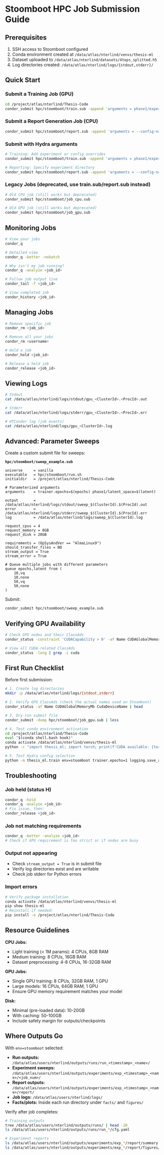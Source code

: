 # Stoomboot HPC Job Submission Guide

## Prerequisites

1. SSH access to Stoomboot configured
2. Conda environment created at `/data/atlas/nterlind/venvs/thesis-ml`
3. Dataset uploaded to `/data/atlas/nterlind/datasets/4tops_splitted.h5`
4. Log directories created: `/data/atlas/nterlind/logs/{stdout,stderr}/`

## Quick Start

### Submit a Training Job (GPU)
```bash
cd /project/atlas/nterlind/Thesis-Code
condor_submit hpc/stoomboot/train.sub -append 'arguments = phase1/experiment=compare_globals_heads'
```

### Submit a Report Generation Job (CPU)
```bash
condor_submit hpc/stoomboot/report.sub -append 'arguments = --config-name compare_globals_heads +sweep_dir=/data/atlas/users/nterlind/outputs/experiments/exp_20251031-094244_compare_globals_heads'
```

### Submit with Hydra arguments
```bash
# Training: Add experiment or config overrides
condor_submit hpc/stoomboot/train.sub -append 'arguments = phase1/experiment=compare_globals_heads trainer.epochs=50'

# Reporting: Specify experiment directory
condor_submit hpc/stoomboot/report.sub -append 'arguments = --config-name compare_globals_heads +sweep_dir=/path/to/experiment'
```

### Legacy Jobs (deprecated, use train.sub/report.sub instead)
```bash
# Old CPU job (still works but deprecated)
condor_submit hpc/stoomboot/job_cpu.sub

# Old GPU job (still works but deprecated)
condor_submit hpc/stoomboot/job_gpu.sub
```

## Monitoring Jobs

```bash
# View your jobs
condor_q

# Detailed view
condor_q -better -nobatch

# Why isn't my job running?
condor_q -analyze <job_id>

# Follow job output live
condor_tail -f <job_id>

# View completed job
condor_history <job_id>
```

## Managing Jobs

```bash
# Remove specific job
condor_rm <job_id>

# Remove all your jobs
condor_rm <username>

# Hold a job
condor_hold <job_id>

# Release a held job
condor_release <job_id>
```

## Viewing Logs

```bash
# Stdout
cat /data/atlas/nterlind/logs/stdout/gpu_<ClusterId>.<ProcId>.out

# Stderr
cat /data/atlas/nterlind/logs/stderr/gpu_<ClusterId>.<ProcId>.err

# HTCondor log (job events)
cat /data/atlas/nterlind/logs/gpu_<ClusterId>.log
```

## Advanced: Parameter Sweeps

Create a custom submit file for sweeps:

**`hpc/stoomboot/sweep_example.sub`**
```condor
universe     = vanilla
executable   = hpc/stoomboot/run.sh
initialdir   = /project/atlas/nterlind/Thesis-Code

# Parameterized arguments
arguments    = trainer.epochs=$(epochs) phase1/latent_space=$(latent)

output       = /data/atlas/nterlind/logs/stdout/sweep_$(ClusterId).$(ProcId).out
error        = /data/atlas/nterlind/logs/stderr/sweep_$(ClusterId).$(ProcId).err
log          = /data/atlas/nterlind/logs/sweep_$(ClusterId).log

request_cpus = 4
request_memory = 8GB
request_disk = 20GB

requirements = (OpSysAndVer == "AlmaLinux9")
should_transfer_files = NO
stream_output = True
stream_error = True

# Queue multiple jobs with different parameters
queue epochs,latent from (
    10,vq
    10,none
    50,vq
    50,none
)
```

Submit:
```bash
condor_submit hpc/stoomboot/sweep_example.sub
```

## Verifying GPU Availability

```bash
# Check GPU nodes and their ClassAds
condor_status -constraint 'CUDACapability > 0' -af Name CUDAGlobalMemoryMb CudaDeviceName

# View all CUDA-related ClassAds
condor_status -long | grep -i cuda
```

## First Run Checklist

Before first submission:

```bash
# 1. Create log directories
mkdir -p /data/atlas/nterlind/logs/{stdout,stderr}

# 2. Verify GPU ClassAds (check the actual names used on Stoomboot)
condor_status -af Name CUDAGlobalMemoryMb CudaDeviceName | head

# 3. Dry-run submit file
condor_submit -dump hpc/stoomboot/job_gpu.sub | less

# 4. Test conda environment activation
cd /project/atlas/nterlind/Thesis-Code
eval "$(conda shell.bash hook)"
conda activate /data/atlas/nterlind/venvs/thesis-ml
python -c "import thesis_ml; import torch; print(f'CUDA available: {torch.cuda.is_available()}')"

# 5. Test Hydra config selection
python -m thesis_ml.train env=stoomboot trainer.epochs=1 logging.save_artifacts=false
```

## Troubleshooting

### Job held (status H)
```bash
condor_q -hold
condor_q -analyze <job_id>
# Fix issue, then:
condor_release <job_id>
```

### Job not matching requirements
```bash
condor_q -better -analyze <job_id>
# Check if GPU requirement is too strict or if nodes are busy
```

### Output not appearing
- Check `stream_output = True` is in submit file
- Verify log directories exist and are writable
- Check job stderr for Python errors

### Import errors
```bash
# Verify package installation
conda activate /data/atlas/nterlind/venvs/thesis-ml
pip show thesis-ml
# Reinstall if needed:
pip install -e /project/atlas/nterlind/Thesis-Code
```

## Resource Guidelines

**CPU Jobs:**
- Light training (< 1M params): 4 CPUs, 8GB RAM
- Medium training: 8 CPUs, 16GB RAM
- Dataset preprocessing: 4-8 CPUs, 16-32GB RAM

**GPU Jobs:**
- Single GPU training: 8 CPUs, 32GB RAM, 1 GPU
- Large models: 16 CPUs, 64GB RAM, 1 GPU
- Ensure GPU memory requirement matches your model

**Disk:**
- Minimal (pre-loaded data): 10-20GB
- With caching: 50-100GB
- Include safety margin for outputs/checkpoints

## Where Outputs Go

With `env=stoomboot` selected:

- **Run outputs:** `/data/atlas/users/nterlind/outputs/runs/run_<timestamp>_<name>/`
- **Experiment sweeps:** `/data/atlas/users/nterlind/outputs/experiments/exp_<timestamp>_<name>/<job_num>/`
- **Report outputs:** `/data/atlas/users/nterlind/outputs/experiments/exp_<timestamp>_<name>/report/`
- **Job logs:** `/data/atlas/users/nterlind/logs/`
- **Facts/plots:** Inside each run directory under `facts/` and `figures/`

Verify after job completes:
```bash
# Training outputs
tree /data/atlas/users/nterlind/outputs/runs/ | head -20
ls /data/atlas/users/nterlind/outputs/runs/run_*/cfg.yaml

# Experiment reports
ls /data/atlas/users/nterlind/outputs/experiments/exp_*/report/summary.csv
ls /data/atlas/users/nterlind/outputs/experiments/exp_*/report/figures/
```
